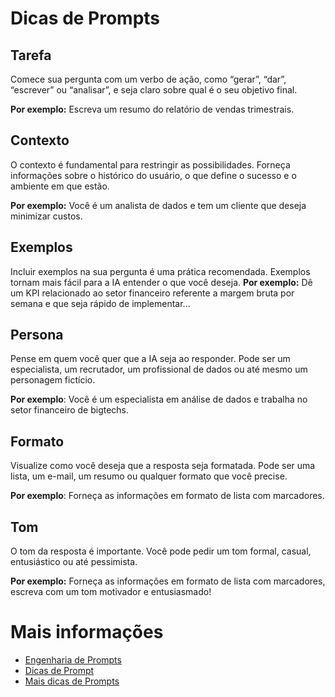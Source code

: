 # Dicas de Prompts 

## Tarefa
Comece sua pergunta com um verbo de ação, como “gerar”, “dar”, “escrever” ou “analisar”, e seja claro sobre qual é o seu objetivo final. 

**Por exemplo:** Escreva um resumo do relatório de vendas trimestrais.

## Contexto
O contexto é fundamental para restringir as possibilidades. Forneça informações sobre o histórico do usuário, o que define o sucesso e o ambiente em que estão. 

**Por exemplo:** Você é um analista de dados e tem um cliente que deseja minimizar custos.

## Exemplos
Incluir exemplos na sua pergunta é uma prática recomendada. Exemplos tornam mais fácil para a IA entender o que você deseja. 
**Por exemplo:**
Dê um KPI relacionado ao setor financeiro referente a margem bruta por semana e que seja rápido de implementar...

## Persona
Pense em quem você quer que a IA seja ao responder. Pode ser um especialista, um recrutador, um profissional de dados ou até mesmo um personagem fictício. 

**Por exemplo**: Você é um especialista em análise de dados e trabalha no setor financeiro de bigtechs.

## Formato
Visualize como você deseja que a resposta seja formatada. Pode ser uma lista, um e-mail, um resumo ou qualquer formato que você precise.

**Por exemplo**: Forneça as informações em formato de lista com marcadores.

## Tom
O tom da resposta é importante. Você pode pedir um tom formal, casual, entusiástico ou até pessimista. 

**Por exemplo:** Forneça as informações em formato de lista com marcadores, escreva com um tom motivador e entusiasmado!


# Mais informações
- [Engenharia de Prompts](https://medium.com/blog-do-zouza/genai-o-que-%C3%A9-engenharia-de-prompt-6d416afe1323)
- [Dicas de Prompt](https://www.promptingguide.ai/pt/introduction/basics)
- [Mais dicas de Prompts](https://medium.com/@petrusje/domine-a-arte-de-criar-prompts-eficientes-para-chatgpt-e-outras-ias-uma-base-s%C3%B3lida-b78f3b30fd9a)
